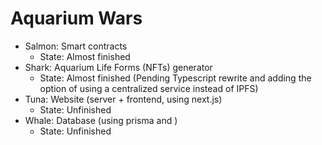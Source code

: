 # Aquarium Wars

* Salmon: Smart contracts
  - State: Almost finished
* Shark: Aquarium Life Forms (NFTs) generator
  - State: Almost finished (Pending Typescript rewrite and adding the option of using a centralized service instead of IPFS)
* Tuna: Website (server + frontend, using next.js)
  - State: Unfinished
* Whale: Database (using prisma and )
  - State: Unfinished
